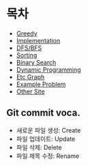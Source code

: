 # 목차

* [Greedy](./Greedy/README.md)
* [Implementation](./Implementation/README.md)
* [DFS/BFS](./DFS_BFS/README.md)
* [Sorting](./Sorting/README.md)
* [Binary Search](./Binary_Search/README.md)
* [Dynamic Programming](./Dynamic_Programming/README.md)
* [Etc Graph](./Etc_Graph/README.md)
* [Example Problem](./Example_Problem/README.md)
* [Other Site](./Other_Site/README.md)


## Git commit voca.

* 새로운 파일 생성: Create<br>
* 파일 업데이트: Update<br>
* 파일 삭제: Delete<br>
* 파일 제목 수정: Rename<br>
